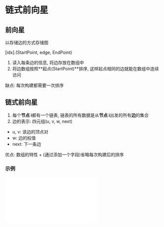 # 链式前向星

## 前向星

以存储边的方式存储图

[idx].(StartPoint, edge, EndPoint)

1. 读入每条边的信息, 将边存放在数组中
2. 将边数组按照**起点(StartPoint)**排序, 这样起点相同的边就能在数组中连续访问

缺点: 每次构建都需要一次排序

## 链式前向星

1. 每个**节点 i**都有一个链表, 链表的所有数据是从**节点 i**出发的所有**边**的集合
2. 边的表示: 四元组(u, v, w, next)
  - u, v: 该边的顶点对
  - w: 边的权值
  - next: 下一条边
  
优点: 数组的特性 + (通过添加一个字段)省略每次构建后的排序

### 示例

![chain-forward-stat](./chain-forward-stat.md)

